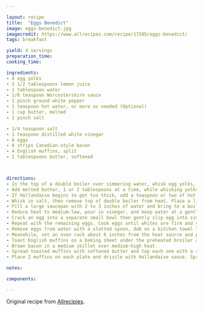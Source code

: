 ```yaml
---

layout: recipe
title:  "Eggs Benedict"
image: eggs-benedict.jpg
imagecredit: https://www.allrecipes.com/recipe/17205/eggs-benedict/
tags: breakfast

yield: 4 servings
preparation_time:
cooking_time:

ingredients:
- 4 egg yolks
- 3 1/2 tablespoons lemon juice
- 1 tablespoon water
- 1/8 teaspoon Worcestershire sauce
- 1 pinch ground white pepper
- 1 teaspoon hot water, or more as needed (Optional)
- 1 cup butter, melted
- 1 pinch salt

- 1/4 teaspoon salt
- 1 teaspoon distilled white vinegar
- 8 eggs
- 8 strips Canadian-style bacon
- 4 English muffins, split
- 2 tablespoons butter, softened



directions:
- In the top of a double boiler over simmering water, whisk egg yolks, lemon juice, 1 tablespoon of water, Worcestershire sauce, and white pepper.
- Add melted butter, 1 or 2 tablespoons at a time, while whisking yolks constantly.
- If Hollandaise begins to get too thick, add a teaspoon or two of hot water. Continue whisking until all of the butter is incorporated.
- Whisk in salt, then remove top of double boiler from heat. Place a lid over the sauce to keep sauce.
- Fill a large saucepan with 2 to 3 inches of water and bring to a boil.
- Reduce heat to medium-low, pour in vinegar, and keep water at a gentle simmer.
- Crack an egg into a separate small bowl then gently slip egg into simmering water all at once, holding the bowl just above the surface of water.
- Repeat with the remaining eggs. Cook eggs until whites are firm and yolks have thickened but are not hard, 2 1/2 to 3 minutes.
- Remove eggs from water with a slotted spoon, dab on a kitchen towel to remove excess water, and place onto a warm plate.
- Meanwhile, set an oven rack about 6 inches from the heat source and preheat the oven's broiler.
- Toast English muffins on a baking sheet under the preheated broiler after making bacon.
- Brown bacon in a medium skillet over medium-high heat.
- Spread toasted muffins with softened butter and top each one with a slice of bacon, followed by one poached egg.
- Place 2 muffins on each plate and drizzle with Hollandaise sauce. Sprinkle with chopped chives and serve immediately.

notes:

components:

---
```


Original recipe from [Allrecipies](https://www.allrecipes.com/recipe/17205/eggs-benedict/).